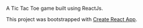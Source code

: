 A Tic Tac Toe game built using ReactJs.

This project was bootstrapped with [Create React App](https://github.com/facebookincubator/create-react-app).

